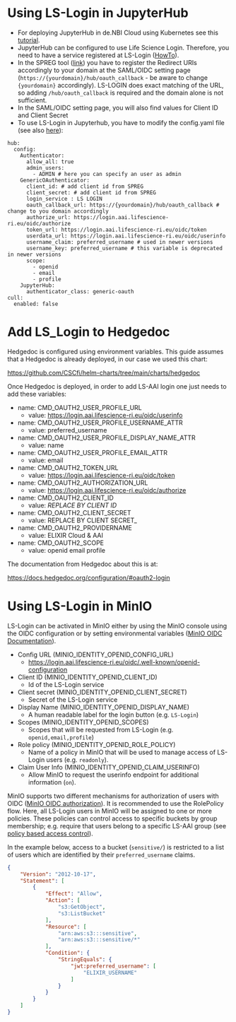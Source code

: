 # Using LS-Login in JupyterHub

* For deploying JupyterHub in de.NBI Cloud using Kubernetes see this [tutorial](https://cloud.denbi.de/wiki/Tutorials/JupyterHub/).
* JupyterHub can be configured to use Life Science Login. Therefore, you need to have a service registered at LS-Login ([HowTo](https://docs.google.com/document/d/17pNXM_psYOP5rWF302ObAJACsfYnEWhjvxAHzcjvfIE/edit?tab=t.0#heading=h.suudoy1bqtvm)).
* In the SPREG tool ([link](https://services.aai.lifescience-ri.eu/spreg)) you have to register the Redirect URIs accordingly to your domain at the SAML/OIDC setting page (`https://{yourdomain}/hub/oauth_callback` - be aware to change `{yourdomain}` accordingly). LS-LOGIN does exact matching of the URL, so adding `/hub/oauth_callback` is required and the domain alone is not sufficient.
* In the SAML/OIDC setting page, you will also find values for Client ID and Client Secret
* To use LS-Login in Jupyterhub, you have to modify the config.yaml file (see also [here](https://z2jh.jupyter.org/en/stable/administrator/authentication.html)):

```
hub:
  config:
    Authenticator:
      allow_all: true
      admin_users:
        - ADMIN # here you can specify an user as admin
    GenericOAuthenticator:
      client_id: # add client id from SPREG
      client_secret: # add client id from SPREG
      login_service : LS LOGIN
      oauth_callback_url: https://{yourdomain}/hub/oauth_callback # change to you domain accordingly
      authorize_url: https://login.aai.lifescience-ri.eu/oidc/authorize
      token_url: https://login.aai.lifescience-ri.eu/oidc/token
      userdata_url: https://login.aai.lifescience-ri.eu/oidc/userinfo
      username_claim: preferred_username # used in newer versions
      username_key: preferred_username # this variable is deprecated in newer versions
      scope: 
        - openid
        - email
        - profile
    JupyterHub:
      authenticator_class: generic-oauth
cull:
  enabled: false

```

# Add LS_Login to Hedgedoc

Hedgedoc is configured using environment variables. This guide assumes that a Hedgedoc is already deployed, in our case we used this chart:

https://github.com/CSCfi/helm-charts/tree/main/charts/hedgedoc

Once Hedgedoc is deployed, in order to add LS-AAI login one just needs to add these variables:

- name: CMD_OAUTH2_USER_PROFILE_URL
  - value: https://login.aai.lifescience-ri.eu/oidc/userinfo
- name: CMD_OAUTH2_USER_PROFILE_USERNAME_ATTR
  - value: preferred_username
- name: CMD_OAUTH2_USER_PROFILE_DISPLAY_NAME_ATTR
  - value: name
- name: CMD_OAUTH2_USER_PROFILE_EMAIL_ATTR
  - value: email
- name: CMD_OAUTH2_TOKEN_URL
  - value: https://login.aai.lifescience-ri.eu/oidc/token
- name: CMD_OAUTH2_AUTHORIZATION_URL
  - value: https://login.aai.lifescience-ri.eu/oidc/authorize
- name: CMD_OAUTH2_CLIENT_ID
  - value: _REPLACE BY CLIENT ID_
- name: CMD_OAUTH2_CLIENT_SECRET
  - value: REPLACE BY CLIENT SECRET_
- name: CMD_OAUTH2_PROVIDERNAME
  - value: ELIXIR Cloud & AAI
- name: CMD_OAUTH2_SCOPE
  - value: openid email profile
  
The documentation from Hedgedoc about this is at:

https://docs.hedgedoc.org/configuration/#oauth2-login

# Using LS-Login in MinIO

LS-Login can be activated in MinIO either by using the MinIO console using the OIDC configuration or by setting environmental variables ([MinIO OIDC Documentation](https://min.io/docs/minio/linux/operations/external-iam/configure-openid-external-identity-management.html)).


- Config URL (MINIO_IDENTITY_OPENID_CONFIG_URL)
  - https://login.aai.lifescience-ri.eu/oidc/.well-known/openid-configuration
- Client ID (MINIO_IDENTITY_OPENID_CLIENT_ID)
  - Id of the LS-Login service
- Client secret (MINIO_IDENTITY_OPENID_CLIENT_SECRET)
  - Secret of the LS-Login service
- Display Name (MINIO_IDENTITY_OPENID_DISPLAY_NAME)
  - A human readable label for the login button (e.g. `LS-Login`)
- Scopes (MINIO_IDENTITY_OPENID_SCOPES)
  - Scopes that will be requested from LS-Login (e.g. `openid,email,profile`)
- Role policy (MINIO_IDENTITY_OPENID_ROLE_POLICY)
  - Name of a policy in MinIO that will be used to manage access of LS-Login users (e.g. `readonly`).
- Claim User Info (MINIO_IDENTITY_OPENID_CLAIM_USERINFO)
  - Allow MinIO to request the userinfo endpoint for additional information (`on`).

MinIO supports two different mechanisms for authorization of users with OIDC ([MinIO OIDC authorization](https://min.io/docs/minio/linux/administration/identity-access-management/oidc-access-management.html#minio-external-identity-management-openid)). It is recommended to use the RolePolicy flow. Here, all LS-Login users in MinIO will be assigned to one or more policies. These policies can control access to specific buckets by group membership; e.g. require that users belong to a specific LS-AAI group (see [policy based access control](https://min.io/docs/minio/linux/administration/identity-access-management/policy-based-access-control.html#tag-based-policy-conditions)).

In the example below, access to a bucket (`sensitive/`) is restricted to a list of users which are identified by their `preferred_username` claims. 

```json
{
    "Version": "2012-10-17",
    "Statement": [
        {
            "Effect": "Allow",
            "Action": [
                "s3:GetObject",
                "s3:ListBucket"
            ],
            "Resource": [
                "arn:aws:s3:::sensitive",
                "arn:aws:s3:::sensitive/*"
            ],
            "Condition": {
                "StringEquals": {
                    "jwt:preferred_username": [
                        "ELIXIR_USERNAME"
                    ]
                }
            }
        }
    ]
}
```